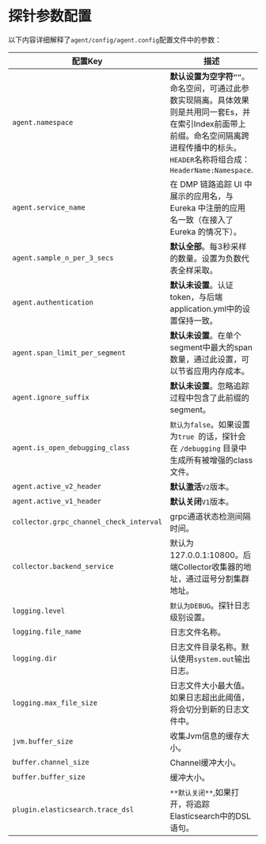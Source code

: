 # 探针参数配置
以下内容详细解释了`agent/config/agent.config`配置文件中的参数：

配置Key | 描述 | 默认值 | 例如 |
----------- | ---------- | --------- | --------- |
`agent.namespace` | **默认设置为空字符`""`**。命名空间，可通过此参数实现隔离。具体效果则是共用同一套Es，并在索引Index前面带上前缀。命名空间隔离跨进程传播中的标头。`HEADER`名称将组合成： `HeaderName:Namespace`. | Not set | `agent.namespace=Team-A` |
`agent.service_name` | 在 DMP 链路追踪 UI 中展示的应用名，与 Eureka 中注册的应用名一致（在接入了 Eureka 的情况下）。 | `Your_ApplicationName` |`agent.application_code=Demo-App` |
`agent.sample_n_per_3_secs`|**默认全部**。每3秒采样的数量。设置为负数代表全样采取。|Not set|`agent.sample_n_per_3_secs=-1`|
`agent.authentication`|**默认未设置**。认证token，与后端application.yml中的设置保持一致。|Not set| `agent.authentication = dangrous` |
`agent.span_limit_per_segment`|**默认未设置**。在单个segment中最大的span数量，通过此设置，可以节省应用内存成本。|Not set |`agent.span_limit_per_segment=300`|
`agent.ignore_suffix`|**默认未设置**。忽略追踪过程中包含了此前缀的segment。|Not set|`agent.ignore_suffix=.jpg,.jpeg,.js,.css,.png,.bmp,.gif,.ico,.mp3,.mp4,.html,.svg`|
`agent.is_open_debugging_class`|`默认为false`。如果设置为`true `的话，探针会在 `/debugging` 目录中生成所有被增强的class文件。|Not set|`agent.is_open_debugging_class = true`|
`agent.active_v2_header`|**默认激活**`V2`版本。|`true`||
`agent.active_v1_header `|**默认关闭**`V1`版本。|`false`||
`collector.grpc_channel_check_interval`|grpc通道状态检测间隔时间。|`30`|`collector.grpc_channel_check_interval=40`|
`collector.backend_service`|默认为127.0.0.1:10800。后端Collector收集器的地址，通过逗号分割集群地址。|`127.0.0.1:11800`|
`logging.level`|`默认为DEBUG`。探针日志级别设置。|`DEBUG`|`INFO`|
`logging.file_name`|日志文件名称。|`skywalking-api.log`|`logging.file_name=skywalking-collector.log`|
`logging.dir`|日志文件目录名称。默认使用`system.out`输出日志。|`""`|
`logging.max_file_size`|日志文件大小最大值。如果日志超出此阈值，将会切分到新的日志文件中。|`300 * 1024 * 1024`|
`jvm.buffer_size`|收集Jvm信息的缓存大小。|`60 * 10`|
`buffer.channel_size`|Channel缓冲大小。|`5`|
`buffer.buffer_size`|缓冲大小。|`300`|
`plugin.elasticsearch.trace_dsl`|`**默认关闭**`,如果打开，将追踪Elasticsearch中的DSL语句。|`false`|
